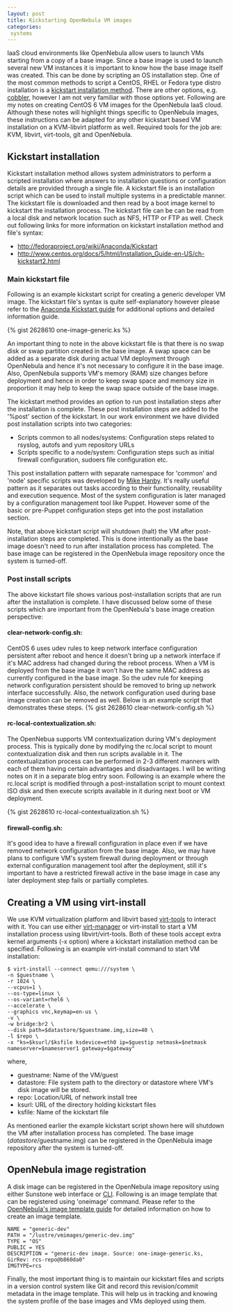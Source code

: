 ```yaml
---
layout: post
title: Kickstarting OpenNebula VM images
categories: 
 systems
---
```

IaaS cloud environments like OpenNebula allow users to launch VMs starting from a copy of a base image. Since a base image is used to launch several new VM instances it is important to know how the base image itself was created. This can be done by scripting an OS installation step. One of the most common methods to script a CentOS, RHEL or Fedora type distro installation is a [kickstart installation method](http://fedoraproject.org/wiki/Anaconda/Kickstart). There are other options, e.g. [cobbler](http://cobbler.github.com/), however I am not very familiar with those options yet. Following are my notes on creating CentOS 6 VM images for the OpenNebula IaaS cloud. Although these notes will highlight things specific to OpenNebula images, these instructions can be adapted for any other kickstart based VM installation on a KVM-libvirt platform as well. Required tools for the job are: KVM, libvirt, virt-tools, git and OpenNebula.


## Kickstart installation
Kickstart installation method allows system administrators to perform a scripted installation where answers to installation questions or configuration details are provided through a single file. A kickstart file is an installation script which can be used to install multiple systems in a predictable manner. The kickstart file is downloaded and then read by a boot image kernel to kickstart the installation process. The kickstart file can be can be read from a local disk and network location such as NFS, HTTP or FTP as well. Check out following links for more information on kickstart installation method and file's syntax:

 * http://fedoraproject.org/wiki/Anaconda/Kickstart
 * http://www.centos.org/docs/5/html/Installation_Guide-en-US/ch-kickstart2.html


### Main kickstart file
Following is an example kickstart script for creating a generic developer VM image. The kickstart file's syntax is quite self-explanatory however please refer to the [Anaconda Kickstart guide](http://fedoraproject.org/wiki/Anaconda/Kickstart) for additional options and detailed information guide.

{% gist 2628610 one-image-generic.ks %}


An important thing to note in the above kickstart file is that there is no swap disk or swap partition created in the base image. A swap space can be added as a separate disk during actual VM deployment through OpenNebula and hence it's not necessary to configure it in the base image. Also, OpenNebula supports VM's memory (RAM) size changes before deployment and hence in order to keep swap space and memory size in proportion it may help to keep the swap space outside of the base image.

The kickstart method provides an option to run post installation steps after the installation is complete. These post installation steps are added to the '%post' section of the kickstart. In our work environment we have divided post installation scripts into two categories: 

 * Scripts common to all nodes/systems: Configuration steps related to rsyslog, autofs and yum repository URLs
 * Scripts specific to a node/system: Configuration steps such as initial firewall configuration, sudoers file configuration etc. 
 
This post installation pattern with separate namespace for 'common' and 'node' specific scripts was developed by [Mike Hanby](https://github.com/flakrat). It's really useful pattern as it separates out tasks according to their functionality, reusability and execution sequence. Most of the system configuration is later managed by a configuration management tool like Puppet. However some of the basic or pre-Puppet configuration steps get into the post installation section.

Note, that above kickstart script will shutdown (halt) the VM after post-installation steps are completed. This is done intentionally as the base image doesn't need to run after installation process has completed. The base image can be registered in the OpenNebula image repository once the system is turned-off.

### Post install scripts
The above kickstart file shows various post-installation scripts that are run after the installation is complete. I have discussed below some of these scripts which are important from the OpenNebula's base image creation perspective:

#### clear-network-config.sh:
CentOS 6 uses udev rules to keep network interface configuration persistent after reboot and hence it doesn't bring up a network interface if it's MAC address had changed during the reboot process. When a VM is deployed from the base image it won't have the same MAC address as currently configured in the base image. So the udev rule for keeping network configuration persistent should be removed to bring up network interface successfully. Also, the network configuration used during base image creation can be removed as well. Below is an example script that demonstrates these steps.
  {% gist 2628610 clear-network-config.sh %}

#### rc-local-contextualization.sh:
The OpenNebua supports VM contextualization during VM's deployment process. This is typically done by modifying the rc.local script to mount contextualization disk and then run scripts available in it. The contextualization process can be performed in 2-3 different manners with each of them having certain advantages and disadvantages. I will be writing notes on it in a separate blog entry soon. Following is an example where the rc.local script is modified through a post-installation script to mount context ISO disk and then execute scripts available in it during next boot or VM deployment.
 
   {% gist 2628610 rc-local-contextualization.sh %}
   
#### firewall-config.sh:
It's good idea to have a firewall configuration in place even if we have removed network configuration from the base image. Also, we may have plans to configure VM's system firewall during deployment or through external configuration management tool after the deployment, still it's important to have a restricted firewall active in the base image in case any later deployment step fails or partially completes.
  

## Creating a VM using virt-install
We use KVM virtualization platform and libvirt based [virt-tools](http://virt-tools.org/index.html) to interact with it. You can use either [virt-manager](http://virt-manager.org/) or virt-install to start a VM installation process using libvirt/virt-tools. Both of these tools accept extra kernel arguments (-x option) where a kickstart installation method can be specified. Following is an example virt-install command to start VM installation: 

    $ virt-install --connect qemu:///system \
    -n $guestname \
    -r 1024 \
    --vcpus=1 \
    --os-type=linux \
    --os-variant=rhel6 \
    --accelerate \
    --graphics vnc,keymap=en-us \
    -v \
    -w bridge:br2 \
    --disk path=$datastore/$guestname.img,size=40 \
    -l $repo \
    -x "ks=$ksurl/$ksfile ksdevice=eth0 ip=$guestip netmask=$netmask nameserver=$nameserver1 gateway=$gateway"
	
where,

 * guestname: Name of the VM/guest
 * datastore: File system path to the directory or datastore where VM's disk image will be stored.
 * repo: Location/URL of network install tree
 * ksurl: URL of the directory holding kickstart files
 * ksfile: Name of the kickstart file

As mentioned earlier the example kickstart script shown here will shutdown the VM after installation process has completed. The base image ($datastore/$guestname.img) can be registered in the OpenNebula image repository after the system is turned-off. 

## OpenNebula image registration
A disk image can be registered in the OpenNebula image repository using either Sunstone web interface or [CLI](http://opennebula.org/documentation:rel3.4:cli). Following is an image template that can be registered using 'oneimage' command. Please refer to the [OpenNebula's image template guide](http://opennebula.org/documentation:rel3.4:img_template) for detailed information on how to create an image template.

	NAME = "generic-dev"
	PATH = "/lustre/vmimages/generic-dev.img"
	TYPE = "OS"
	PUBLIC = YES
	DESCRIPTION = "generic-dev image. Source: one-image-generic.ks, GirRev: rcs-repo@b860da0"
	IMGTYPE=rcs

Finally, the most important thing is to maintain our kickstart files and scripts in a version control system like Git and record this revision/commit metadata in the image template. This will help us in tracking and knowing the system profile of the base images and VMs deployed using them.
